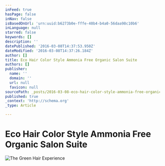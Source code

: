 ```yaml
---
inFeed: true
hasPage: false
inNav: false
isBasedOnUrl: 'urn:uuid:b6273b0e-fffe-40b4-b4a0-56daa98c10b6'
inLanguage: null
starred: false
keywords: []
description: ''
datePublished: '2016-03-08T14:37:53.950Z'
dateModified: '2016-03-08T14:37:26.184Z'
author: []
title: Eco Hair Color Style Ammonia Free Organic Salon Suite
authors: []
publisher:
  name: ''
  domain: ''
  url: null
  favicon: null
sourcePath: _posts/2016-03-08-eco-hair-color-style-ammonia-free-organic-salon-suite.md
published: true
_context: 'http://schema.org'
_type: Article

---
```

# Eco Hair Color Style Ammonia Free Organic Salon Suite
![The Green Hair Experience](https://s3-us-west-2.amazonaws.com/the-grid-img/p/33c361e8e1df210a9b4948830b2f35f94a85c0a3.png)